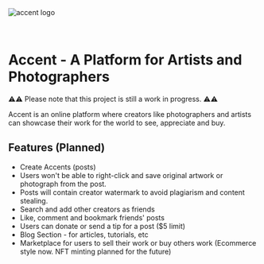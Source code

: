 <br>
<br>

![accent logo](https://i.imgur.com/fhU8Wub.png)

<br>

# Accent - A Platform for Artists and Photographers

⚠️⚠️ Please note that this project is still a work in progress. ⚠️⚠️

Accent is an online platform where creators like photographers and artists can showcase their work for the world to see, appreciate and buy.

## Features (Planned)

- Create Accents (posts)
- Users won't be able to right-click and save original artwork or photograph from the post.
- Posts will contain creator watermark to avoid plagiarism and content stealing.
- Search and add other creators as friends
- Like, comment and bookmark friends' posts
- Users can donate or send a tip for a post ($5 limit)
- Blog Section - for articles, tutorials, etc
- Marketplace for users to sell their work or buy others work (Ecommerce style now. NFT minting planned for the future)
